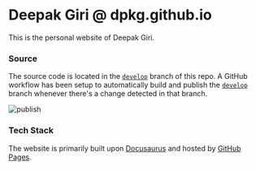# Deepak Giri @ dpkg.github.io
This is the personal website of Deepak Giri.

### Source
The source code is located in the <code>[develop](https://github.com/dpkg/dpkg.github.io/tree/develop)</code> branch of this repo.
A GitHub workflow has been setup to automatically build and publish the
<code>[develop](https://github.com/dpkg/dpkg.github.io/tree/develop)</code> branch
whenever there's a change detected in that branch.

![publish](https://github.com/dpkg/dpkg.github.io/workflows/publish/badge.svg)

### Tech Stack
The website is primarily built upon [Docusaurus](https://github.com/facebook/docusaurus) and hosted by [GitHub Pages](https://pages.github.com/).
